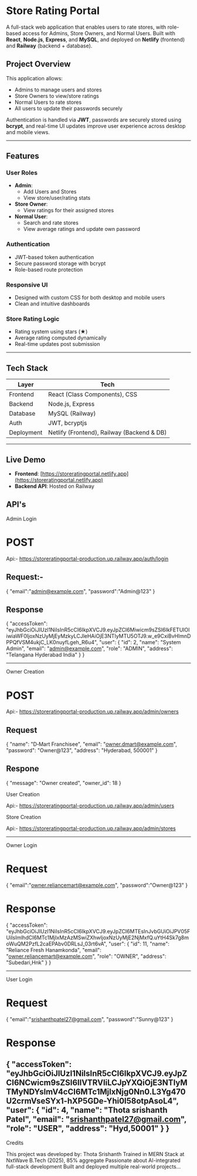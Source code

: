 #  Store Rating Portal

A full-stack web application that enables users to rate stores, with role-based access for Admins, Store Owners, and Normal Users. Built with **React**, **Node.js**, **Express**, and **MySQL**, and deployed on **Netlify** (frontend) and **Railway** (backend + database).

## Project Overview

This application allows:
- Admins to manage users and stores
- Store Owners to view/store ratings
- Normal Users to rate stores
- All users to update their passwords securely

Authentication is handled via **JWT**, passwords are securely stored using **bcrypt**, and real-time UI updates improve user experience across desktop and mobile views.

---

## Features

### User Roles

- **Admin**:
  - Add Users and Stores
  - View store/user/rating stats
- **Store Owner**:
  - View ratings for their assigned stores
- **Normal User**:
  - Search and rate stores
  - View average ratings and update own password

### Authentication
- JWT-based token authentication
- Secure password storage with bcrypt
- Role-based route protection

### Responsive UI
- Designed with custom CSS for both desktop and mobile users
- Clean and intuitive dashboards

### Store Rating Logic
- Rating system using stars (★)
- Average rating computed dynamically
- Real-time updates post submission

---

## Tech Stack

| Layer        | Tech |
|--------------|------|
| Frontend     | React (Class Components), CSS |
| Backend      | Node.js, Express |
| Database     | MySQL (Railway) |
| Auth         | JWT, bcryptjs |
| Deployment   | Netlify (Frontend), Railway (Backend & DB) |

---

## Live Demo

- **Frontend**: [https://storeratingportal.netlify.app](https://storeratingportal.netlify.app)
- **Backend API**: Hosted on Railway

## API's

Admin Login 

# POST

Api:-   https://storeratingportal-production.up.railway.app/auth/login

## Request:-

{
    "email":"admin@example.com",
    "password":"Admin@123"
}

## Response

{
    "accessToken": "eyJhbGciOiJIUzI1NiIsInR5cCI6IkpXVCJ9.eyJpZCI6Miwicm9sZSI6IkFETUlOIiwiaWF0IjoxNzUyMjEyMzkyLCJleHAiOjE3NTIyMTU5OTJ9.w_e9CxiBvHlmnDPPQfVSM4ukjC_LK0nuyfLgeh_R6u4",
    "user": {
        "id": 2,
        "name": "System Admin",
        "email": "admin@example.com",
        "role": "ADMIN",
        "address": "Telangana Hyderabad India"
    }
}

------------------------------------------------------------------------------------------------------

Owner Creation

# POST

Api:- https://storeratingportal-production.up.railway.app/admin/owners

## Request 

{
  "name": "D‑Mart Franchisee",
  "email": "owner.dmart@example.com",
  "password": "Owner@123",
  "address": "Hyderabad, 500001"
}

## Respone

{
    "message": "Owner created",
    "owner_id": 18
}

User Creation 

Api:- https://storeratingportal-production.up.railway.app/admin/users

Store Creation

Api:- https://storeratingportal-production.up.railway.app/admin/stores

------------------------------------------------------------------------------------------------------------

Owner Login

# Request 
{
    "email":"owner.reliancemart@example.com",
    "password":"Owner@123"
}

# Response

{
    "accessToken": "eyJhbGciOiJIUzI1NiIsInR5cCI6IkpXVCJ9.eyJpZCI6MTEsInJvbGUiOiJPV05FUiIsImlhdCI6MTc1MjIxMzAzMSwiZXhwIjoxNzUyMjE2NjMxfQ.uYtH4Sk7g8moWuQM2PzfL2caEPAbv0DRLsJ_03rt6vA",
    "user": {
        "id": 11,
        "name": "Reliance Fresh Hanamkonda",
        "email": "owner.reliancemart@example.com",
        "role": "OWNER",
        "address": "Subedari,Hnk"
    }
}

--------------------------------------------------------------------------------------------------------------

User Login

# Request

{
    "email":"srishanthpatel27@gmail.com",
    "password":"Sunny@123"
}

# Response

{
    "accessToken": "eyJhbGciOiJIUzI1NiIsInR5cCI6IkpXVCJ9.eyJpZCI6NCwicm9sZSI6IlVTRVIiLCJpYXQiOjE3NTIyMTMyNDYsImV4cCI6MTc1MjIxNjg0Nn0.L3Yg470U2crmVseSYx1-hXP5GDe-Yhi0I58otpAsoL4",
    "user": {
        "id": 4,
        "name": "Thota srishanth Patel",
        "email": "srishanthpatel27@gmail.com",
        "role": "USER",
        "address": "Hyd,50001"
    }
}
-------------------------------------------------------------------------------------------------------------------


Credits

This project was developed by: Thota Srishanth
Trained in MERN Stack at NxtWave
B.Tech (2025), 85% aggregate
Passionate about AI-integrated full-stack development
Built and deployed multiple real-world projects...

